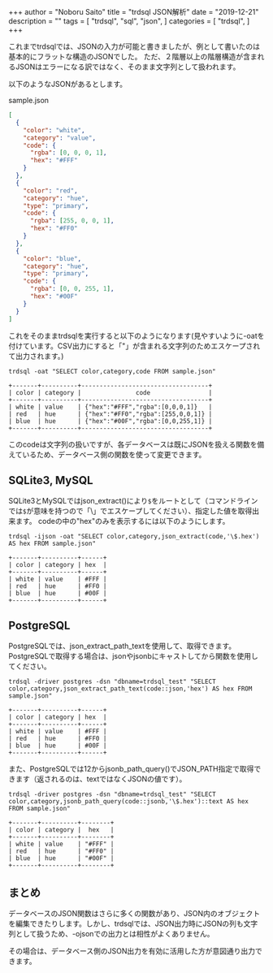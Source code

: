 +++
author = "Noboru Saito"
title = "trdsql JSON解析"
date = "2019-12-21"
description = ""
tags = [
    "trdsql",
    "sql",
    "json",
]
categories = [
    "trdsql",
]
+++

これまでtrdsqlでは、JSONの入力が可能と書きましたが、例として書いたのは基本的にフラットな構造のJSONでした。
ただ、２階層以上の階層構造が含まれるJSONはエラーになる訳ではなく、そのまま文字列として扱われます。

以下のようなJSONがあるとします。

sample.json

```json
[
  {
    "color": "white",
    "category": "value",
    "code": {
      "rgba": [0, 0, 0, 1],
      "hex": "#FFF"
    }
  },
  {
    "color": "red",
    "category": "hue",
    "type": "primary",
    "code": {
      "rgba": [255, 0, 0, 1],
      "hex": "#FF0"
    }
  },
  {
    "color": "blue",
    "category": "hue",
    "type": "primary",
    "code": {
      "rgba": [0, 0, 255, 1],
      "hex": "#00F"
    }
  }
]
```

これをそのままtrdsqlを実行すると以下のようになります(見やすいように-oatを付けています。CSV出力にすると「"」が含まれる文字列のためエスケープされて出力されます。)

```console
trdsql -oat "SELECT color,category,code FROM sample.json"
```
```
+-------+----------+-----------------------------------+
| color | category |               code                |
+-------+----------+-----------------------------------+
| white | value    | {"hex":"#FFF","rgba":[0,0,0,1]}   |
| red   | hue      | {"hex":"#FF0","rgba":[255,0,0,1]} |
| blue  | hue      | {"hex":"#00F","rgba":[0,0,255,1]} |
+-------+----------+-----------------------------------+
```

このcodeは文字列の扱いですが、各データベースは既にJSONを扱える関数を備えているため、データベース側の関数を使って変更できます。

## SQLite3, MySQL

SQLite3とMySQLではjson_extract()により`$`をルートとして（コマンドラインでは`$`が意味を持つので「\」でエスケープしてください）、指定した値を取得出来ます。
codeの中の"hex"のみを表示するには以下のようにします。

```console
trdsql -ijson -oat "SELECT color,category,json_extract(code,'\$.hex') AS hex FROM sample.json"
```
```
+-------+----------+------+
| color | category | hex  |
+-------+----------+------+
| white | value    | #FFF |
| red   | hue      | #FF0 |
| blue  | hue      | #00F |
+-------+----------+------+
```

## PostgreSQL

PostgreSQLでは、json_extract_path_textを使用して、取得できます。
PostgreSQLで取得する場合は、jsonやjsonbにキャストしてから関数を使用してください。

```console
trdsql -driver postgres -dsn "dbname=trdsql_test" "SELECT color,category,json_extract_path_text(code::json,'hex') AS hex FROM sample.json"
```
```
+-------+----------+------+
| color | category | hex  |
+-------+----------+------+
| white | value    | #FFF |
| red   | hue      | #FF0 |
| blue  | hue      | #00F |
+-------+----------+------+
```

また、PostgreSQLでは12からjsonb_path_query()でJSON_PATH指定で取得できます（返されるのは、textではなくJSONの値です）。

```console
trdsql -driver postgres -dsn "dbname=trdsql_test" "SELECT color,category,jsonb_path_query(code::jsonb,'\$.hex')::text AS hex FROM sample.json"
```
```
+-------+----------+--------+
| color | category |  hex   |
+-------+----------+--------+
| white | value    | "#FFF" |
| red   | hue      | "#FF0" |
| blue  | hue      | "#00F" |
+-------+----------+--------+
```

## まとめ

データベースのJSON関数はさらに多くの関数があり、JSON内のオブジェクトを編集できたりします。しかし、trdsqlでは、JSON出力時にJSONの列も文字列として扱うため、-ojsonでの出力とは相性がよくありません。

その場合は、データベース側のJSON出力を有効に活用した方が意図通り出力できます。
